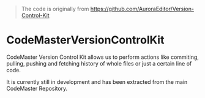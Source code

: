 > The code is originally from https://github.com/AuroraEditor/Version-Control-Kit

# CodeMasterVersionControlKit
CodeMaster Version Control Kit allows us to perform actions like commiting, pulling, pushing and fetching history of whole files or just a certain line of code.

It is currently still in development and has been extracted from the main CodeMaster Repository.
